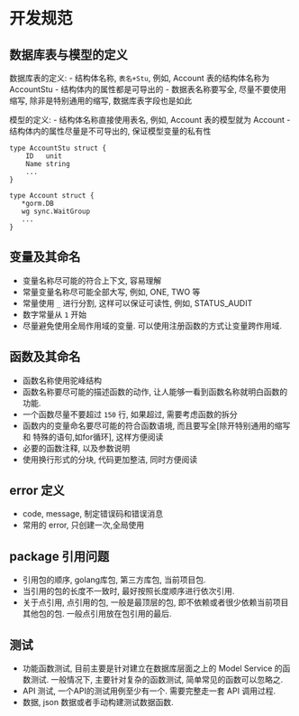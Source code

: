 # 开发规范

## 数据库表与模型的定义

数据库表的定义:
    - 结构体名称, `表名+Stu`, 例如, Account 表的结构体名称为 AccountStu
    - 结构体内的属性都是可导出的
    - 数据表名称要写全, 尽量不要使用缩写, 除非是特别通用的缩写, 数据库表字段也是如此

模型的定义:
    - 结构体名称直接使用表名, 例如, Account 表的模型就为 Account
    - 结构体内的属性尽量是不可导出的, 保证模型变量的私有性

```
type AccountStu struct {
    ID   unit
    Name string
    ...
}

type Account struct {
   *gorm.DB
   wg sync.WaitGroup
   ...
}
```

## 变量及其命名

- 变量名称尽可能的符合上下文, 容易理解
- 常量变量名称尽可能全部大写, 例如, ONE, TWO 等
- 常量使用 `_` 进行分割, 这样可以保证可读性, 例如, STATUS_AUDIT
- 数字常量从 `1` 开始
- 尽量避免使用全局作用域的变量. 可以使用注册函数的方式让变量跨作用域.


## 函数及其命名

- 函数名称使用驼峰结构
- 函数名称要尽可能的描述函数的动作, 让人能够一看到函数名称就明白函数的功能. 
- 一个函数尽量不要超过 `150` 行, 如果超过, 需要考虑函数的拆分
- 函数内的变量命名要尽可能的符合函数语境, 而且要写全[除开特别通用的缩写 和 特殊的语句,如for循环], 这样方便阅读
- 必要的函数注释, 以及参数说明
- 使用换行形式的分块, 代码更加整洁, 同时方便阅读

## error 定义

- code, message, 制定错误码和错误消息
- 常用的 error, 只创建一次,全局使用

## package 引用问题

- 引用包的顺序, golang库包, 第三方库包, 当前项目包.
- 当引用的包的长度不一致时, 最好按照长度顺序进行依次引用.
- 关于点引用, 点引用的包, 一般是最顶层的包, 即不依赖或者很少依赖当前项目其他包的包. 一般点引用放在包引用的最后.

## 测试

- 功能函数测试, 目前主要是针对建立在数据库层面之上的 Model Service 的函数测试. 一般情况下, 主要针对复杂的函数测试, 简单常见的函数可以忽略之.
- API 测试, 一个API的测试用例至少有一个. 需要完整走一套 API 调用过程.
- 数据, json 数据或者手动构建测试数据函数.